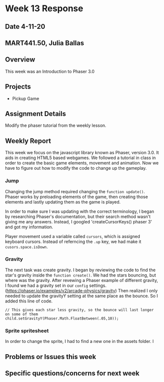 # Week 13 Response
## Date 4-11-20
## MART441.50, Julia Ballas


## Overview

This week was an Introduction to Phaser 3.0

## Projects

- Pickup Game

## Assignment Details

Modify the phaser tutorial from the weekly lesson.

## Weekly Report

This week we focus on the javascript library known as Phaser, version 3.0. It aids in creating HTML5 based webgames. We followed a tutorial in class in order to create the basic game elements, movement and animation. Now we have to figure out how to modify the code to change up the gameplay.

### Jump
Changing the jump method required changing the `function update()`. Phaser works by preloading elements of the game, then creating those elements and lastly updating them as the game is played.

In order to make sure I was updating with the correct terminology, I began by researching Phaser's documentation, but their search method wasn't giving me any answers. Instead, I googled 'createCursorKeys() phaser 3' and got my information.

Player movement used a variable called `cursors`, which is assigned keyboard cursors. Instead of referncing the `.up` key, we had make it `cusors.space.isDown`.

### Gravity

The next task was create gravity. I began by reviewing the code to find the star's gravity inside the `function create()`. We had the stars bouncing, but where was the gravity. After revewing a Phaser example of different gravity, I found we had a gravity set in our `config` settings. (https://phaser.io/examples/v2/arcade-physics/gravity) Then realized I only needed to update the gravityY setting at the same place as the bounce. So I added this line of code.
```JS
// This gives each star less gravity, so the bounce will last longer on some of them
child.setGravityY(Phaser.Math.FloatBetween(.05,10));
```

### Sprite spritesheet

In order to change the sprite, I had to find a new one in the assets folder. I


###
## Problems or Issues this week

## Specific questions/concerns for next week
